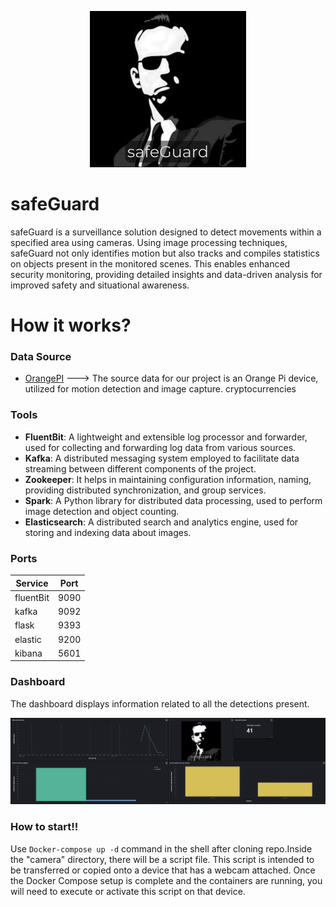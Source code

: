 <p align="center">
  <img src="images/logo_resized.png" alt="progettotap" />
</p>

# safeGuard
safeGuard is a surveillance solution designed to detect movements within a specified area using cameras. Using image processing techniques, safeGuard not only identifies motion but also tracks and compiles statistics on objects present in the monitored scenes. This enables enhanced security monitoring, providing detailed insights and data-driven analysis for improved safety and situational awareness.

# How it works?



### Data Source 
  - [OrangePI](http://www.orangepi.org/html/hardWare/computerAndMicrocontrollers/details/orange-pi-3-LTS.html) ---> The source data for our project is an Orange Pi device, utilized for motion detection and image capture.
 cryptocurrencies
  
  
### Tools
- **FluentBit**: A lightweight and extensible log processor and forwarder, used for collecting and forwarding log data from various sources.
- **Kafka**: A distributed messaging system employed to facilitate data streaming between different components of the project.
- **Zookeeper**: It helps in maintaining configuration information, naming, providing distributed synchronization, and group services.
- **Spark**: A Python library for distributed data processing, used to perform image detection and object counting.
- **Elasticsearch**: A distributed search and analytics engine, used for storing and indexing data about images.

### Ports
  | Service   | Port      |
  |-----------|-----------|
  | fluentBit | 9090      |
  | kafka     | 9092      |
  | flask     | 9393      |
  | elastic   | 9200      |
  | kibana    | 5601      |

 
 ### Dashboard
 The dashboard displays information related to all the detections present.
 
 <p align="center">
  <img src="images/dashboard.PNG" alt="progettotap" />
</p>



### How to start!!

Use `Docker-compose up -d` command  in the shell after cloning repo.Inside the "camera" directory, there will be a script file. This script is intended to be transferred or copied onto a device that has a webcam attached. Once the Docker Compose setup is complete and the containers are running, you will need to execute or activate this script on that device.
